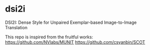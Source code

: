 # dsi2i
DSI2I: Dense Style for Unpaired Exemplar-based Image-to-Image Translation

This repo is inspired from the fruitful works:
https://github.com/NVlabs/MUNIT
https://github.com/csyanbin/SCOT
